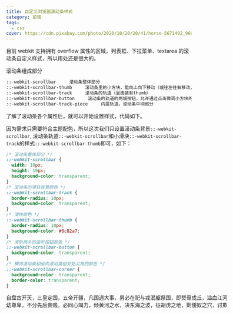 ```yaml
---
title: 自定义浏览器滚动条样式
category: 前端
tags:
  - css
cover: https://cdn.pixabay.com/photo/2020/10/20/20/41/horse-5671492_960_720.jpg
---
```


目前 webkit 支持拥有 overflow 属性的区域，列表框、下拉菜单、textarea 的滚动条自定义样式，所以用处还是很大的。

滚动条组成部分

```bash
::-webkit-scrollbar     滚动条整体部分
::-webkit-scrollbar-thumb     滚动条里的小方块，能向上向下移动（或往左往右移动，取决于是垂直滚动条还是水平滚动条）
::-webkit-scrollbar-track     滚动条的轨道（里面装有thumb）
::-webkit-scrollbar-button     滚动条的轨道的两端按钮，允许通过点击微调小方块的位置
::-webkit-scrollbar-track-piece     内层轨道，滚动条中间部分

```

了解了滚动条各个属性后，就可以开始设置样式，代码如下。

因为需求只需要符合主题配色，所以这次我们只设置滚动条背景`::-webkit-scrollbar`, 滚动条轨道`::-webkit-scrollbar`和小滑块`::-webkit-scrollbar-track`的样式`::-webkit-scrollbar-thumb`即可，如下：

```css
/* 滚动条整体部分 */
::-webkit-scrollbar {
  width: 10px;
  height: 10px;
  background-color: transparent;
}
/* 滚动条的滑轨背景颜色 */
::-webkit-scrollbar-track {
  border-radius: 10px;
  background-color: transparent;
}
/* 滑块颜色 */
::-webkit-scrollbar-thumb {
  border-radius: 10px;
  background-color: #6c82a7;
}
/* 滑轨两头的监听按钮颜色 */
::-webkit-scrollbar-button {
  background-color: transparent;
}
/* 横向滚动条和纵向滚动条相交处尖角的颜色 */
::-webkit-scrollbar-corner {
  background-color: transparent;
  border-color: transparent;
}
```

<style>
    .app {
      width: 600px;
      height: 60px;
      overflow-x: auto;
    }
    .scroll {
      width: 1200px;
      height: 59px;
    }
    /* 滚动条整体部分 */
    .app::-webkit-scrollbar {
      width: 10px;
      height: 10px;
      background-color: transparent;
    }
    /* 滚动条的滑轨背景颜色 */
    .app::-webkit-scrollbar-track {
      border-radius: 10px;
      background-color: transparent;
    }
    /* 滑块颜色 */
    .app::-webkit-scrollbar-thumb {
      border-radius: 10px;
      background-color: #6c82a7;
    }
  </style>
  <div class="app">
    <div class="scroll">
      自盘古开天，三皇定国，五帝开疆，凡国遇大事，男必在祀与戎泯躯祭国，即燹骨成丘，溢血江河，亦不可辱国之土，丧国之疆，士披肝沥胆，将寄身刀锋，帅槊血满袖，王利刃辉光，吾不分老幼尊卑，不分先后贵贱，必同心竭力，倾黄河之水，决东海之波，征胡虏之地，剿倭奴之穴，讨欺吾之寇，伐蛮夷之戮，遂沧海横流，儿立身无愧，任尸覆边野，唯精魂可依。
    </div>
  </div>
